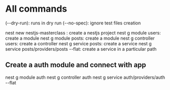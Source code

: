 # All commands

(--dry-run): runs in dry run
(--no-spec): ignore test files creation

nest new nestjs-masterclass : create a nestjs project
nest g module users: create a module
nest g module posts: create a module
nest g controller users: create a controller
nest g service posts: create a service
nest g service posts/providers/posts --flat: create a service in a particular path

## Create a auth module and connect with app

nest g module auth
nest g controller auth
nest g service auth/providers/auth --flat
